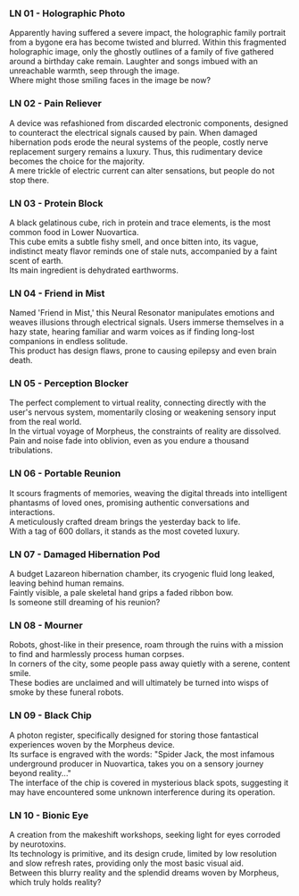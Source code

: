 ### LN 01 - Holographic Photo
Apparently having suffered a severe impact, the holographic family portrait from a bygone era has become twisted and blurred. Within this fragmented holographic image, only the ghostly outlines of a family of five gathered around a birthday cake remain. Laughter and songs imbued with an unreachable warmth, seep through the image. <br>
Where might those smiling faces in the image be now?

### LN 02 - Pain Reliever
A device was refashioned from discarded electronic components, designed to counteract the electrical signals caused by pain. When damaged hibernation pods erode the neural systems of the people, costly nerve replacement surgery remains a luxury. Thus, this rudimentary device becomes the choice for the majority. <br>
A mere trickle of electric current can alter sensations, but people do not stop there.

### LN 03 - Protein Block
A black gelatinous cube, rich in protein and trace elements, is the most common food in Lower Nuovartica. <br>
This cube emits a subtle fishy smell, and once bitten into, its vague, indistinct meaty flavor reminds one of stale nuts, accompanied by a faint scent of earth. <br>
Its main ingredient is dehydrated earthworms.

### LN 04 - Friend in Mist
Named 'Friend in Mist,' this Neural Resonator manipulates emotions and weaves illusions through electrical signals. Users immerse themselves in a hazy state, hearing familiar and warm voices as if finding long-lost companions in endless solitude. <br>
This product has design flaws, prone to causing epilepsy and even brain death.

### LN 05 - Perception Blocker
The perfect complement to virtual reality, connecting directly with the user's nervous system, momentarily closing or weakening sensory input from the real world. <br>
In the virtual voyage of Morpheus, the constraints of reality are dissolved. <br>
Pain and noise fade into oblivion, even as you endure a thousand tribulations.

### LN 06 - Portable Reunion
It scours fragments of memories, weaving the digital threads into intelligent phantasms of loved ones, promising authentic conversations and interactions. <br>
A meticulously crafted dream brings the yesterday back to life. <br>
With a tag of 600 dollars, it stands as the most coveted luxury.

### LN 07 - Damaged Hibernation Pod
A budget Lazareon hibernation chamber, its cryogenic fluid long leaked, leaving behind human remains. <br>
Faintly visible, a pale skeletal hand grips a faded ribbon bow. <br>
Is someone still dreaming of his reunion?

### LN 08 - Mourner
Robots, ghost-like in their presence, roam through the ruins with a mission to find and harmlessly process human corpses. <br>
In corners of the city, some people pass away quietly with a serene, content smile. <br>
These bodies are unclaimed and will ultimately be turned into wisps of smoke by these funeral robots.

### LN 09 - Black Chip
A photon register, specifically designed for storing those fantastical experiences woven by the Morpheus device. <br>
Its surface is engraved with the words: "Spider Jack, the most infamous underground producer in Nuovartica, takes you on a sensory journey beyond reality..." <br>
The interface of the chip is covered in mysterious black spots, suggesting it may have encountered some unknown interference during its operation.

### LN 10 - Bionic Eye
A creation from the makeshift workshops, seeking light for eyes corroded by neurotoxins. <br>
Its technology is primitive, and its design crude, limited by low resolution and slow refresh rates, providing only the most basic visual aid. <br>
Between this blurry reality and the splendid dreams woven by Morpheus, which truly holds reality?
